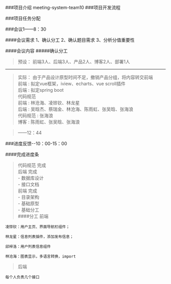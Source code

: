 ###项目介绍
    meeting-system-team10
###项目开发流程

###项目任务分配

###会议1——8：30

####会议需求
   1、确认分工
   2、确认题目需求
   3、分析分值重要性
   
####会议内容
#####确认分工
>    预设：
        前端3人、后端3人、产品2人、博客2人、部署1人
       
___
>    实际：
        由于产品设计原型时间不足，撤销产品分组，将内容转交前端  
        前端 : 拟定vue框架，iview、echarts、vue scroll插件  
        后端 : 拟定spring boot   
        代码规范  
>       前端 : 林沧海、凌铧钦、林龙星  
        后端 : 吴晗杰、蔡瑞金、林沧海、陈雨虹、张吴晗、张海浪  
        代码规范 : 张海浪  
        博客 : 陈雨虹、张吴晗、张海浪    

>——12：44

###进度反馈--10：00-15：00

####完成进度条

>    代码规范 完成  
>    后端 完成  
        - 数据库设计  
        - 接口文档  
>    前端 完成  
        - 目录架构  
        - 基础原型  
        - 基础分工  
####分工
> 前端

    凌铧钦：用户主页、界面导航栏组件；  

    林龙星：信息列表插件，添加发布信息；  

    邱梓洛：用户列表信息组件  

    林沧海：图表显示，多语言转换，import  
>后端

    每个人负责几个接口
